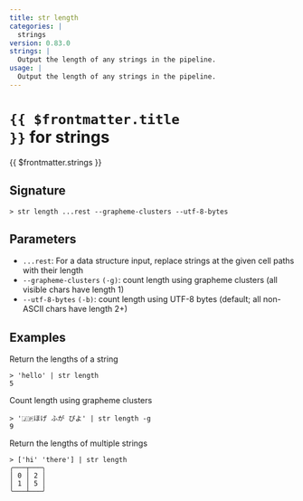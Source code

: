 ```yaml
---
title: str length
categories: |
  strings
version: 0.83.0
strings: |
  Output the length of any strings in the pipeline.
usage: |
  Output the length of any strings in the pipeline.
---
```


# <code>{{ $frontmatter.title }}</code> for strings

<div class='command-title'>{{ $frontmatter.strings }}</div>

## Signature

```> str length ...rest --grapheme-clusters --utf-8-bytes```

## Parameters

 -  `...rest`: For a data structure input, replace strings at the given cell paths with their length
 -  `--grapheme-clusters` `(-g)`: count length using grapheme clusters (all visible chars have length 1)
 -  `--utf-8-bytes` `(-b)`: count length using UTF-8 bytes (default; all non-ASCII chars have length 2+)

## Examples

Return the lengths of a string
```shell
> 'hello' | str length
5
```

Count length using grapheme clusters
```shell
> '🇯🇵ほげ ふが ぴよ' | str length -g
9
```

Return the lengths of multiple strings
```shell
> ['hi' 'there'] | str length
╭───┬───╮
│ 0 │ 2 │
│ 1 │ 5 │
╰───┴───╯

```
